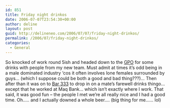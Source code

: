 ```yaml
---
id: 851
title: Friday night drinkos
date: 2006-07-07T23:54:30+00:00
author: deline
layout: post
guid: http://delineneo.com/2006/07/07/friday-night-drinkos/
permalink: /2006/07/friday-night-drinkos/
categories:
  - General
---
```

So knocked of work round 5ish and headed down to the [GPO](http://www.gposydney.com/) for some drinks with people from my new team. Must admit at times it&#8217;s odd being in a male dominated industry &#8216;cos it often involves lone females surrounded by guys&#8230; (which I suppose could be both a good and bad thing???)&#8230; Then after than it was on to [Bar 333](http://www.bar333.com.au/) to drop in on a mate&#8217;s farewell drinks thingo&#8230; except that he worked at Maq Bank&#8230; which isn&#8217;t exactly where I work. That said, it was good fun &#8211; the people I met we&#8217;re all really nice and I had a good time. Oh&#8230;.. and I actually downed a whole beer&#8230;. (big thing for me&#8230;&#8230; lol)
